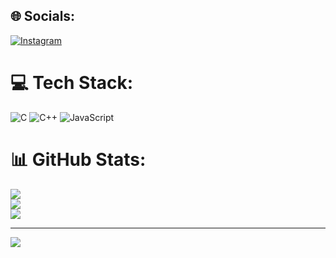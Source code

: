 
## 🌐 Socials:
[![Instagram](https://img.shields.io/badge/Instagram-%23E4405F.svg?logo=Instagram&logoColor=white)](https://instagram.com/gusti.swrdka) 

# 💻 Tech Stack:
![C](https://img.shields.io/badge/c-%2300599C.svg?style=for-the-badge&logo=c&logoColor=white) ![C++](https://img.shields.io/badge/c++-%2300599C.svg?style=for-the-badge&logo=c%2B%2B&logoColor=white) ![JavaScript](https://img.shields.io/badge/javascript-%23323330.svg?style=for-the-badge&logo=javascript&logoColor=%23F7DF1E)
# 📊 GitHub Stats:
![](https://github-readme-stats.vercel.app/api?username=Glookoosa&theme=dark&hide_border=false&include_all_commits=true&count_private=true)<br/>
![](https://github-readme-streak-stats.herokuapp.com/?user=Glookoosa&theme=dark&hide_border=false)<br/>
![](https://github-readme-stats.vercel.app/api/top-langs/?username=Glookoosa&theme=dark&hide_border=false&include_all_commits=true&count_private=true&layout=compact)

---
[![](https://visitcount.itsvg.in/api?id=Glookoosa&icon=1&color=0)](https://visitcount.itsvg.in)

<!-- Proudly created with GPRM ( https://gprm.itsvg.in ) -->
